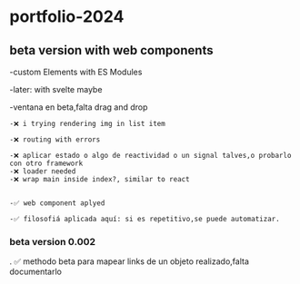 # portfolio-2024
## beta version with web components

-custom Elements with ES Modules

-later: with svelte maybe

-ventana en beta,falta drag and drop

    -❌ i trying rendering img in list item
    
    -❌ routing with errors

    -❌ aplicar estado o algo de reactividad o un signal talves,o probarlo con otro framework
    -❌ loader needed
    -❌ wrap main inside index?, similar to react


    -✅ web component aplyed

    -✅ filosofiá aplicada aquí: si es repetitivo,se puede automatizar.
    
### beta version 0.002

. ✅ methodo beta para mapear links de un objeto realizado,falta documentarlo